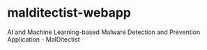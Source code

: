 # malditectist-webapp
AI and Machine Learning-based Malware Detection and Prevention Application - MalDitectist
